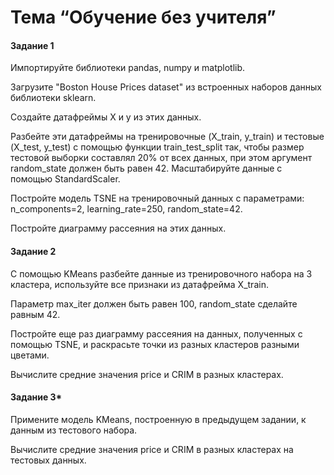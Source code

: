 # Тема “Обучение без учителя”

#### Задание 1

Импортируйте библиотеки pandas, numpy и matplotlib.

Загрузите "Boston House Prices dataset" из встроенных наборов 
данных библиотеки sklearn.

Создайте датафреймы X и y из этих данных.

Разбейте эти датафреймы на тренировочные (X_train, y_train) и тестовые (X_test, y_test)
с помощью функции train_test_split так, чтобы размер тестовой выборки
составлял 20% от всех данных, при этом аргумент random_state должен быть равен 42.
Масштабируйте данные с помощью StandardScaler.

Постройте модель TSNE на тренировочный данных с параметрами:
n_components=2, learning_rate=250, random_state=42.

Постройте диаграмму рассеяния на этих данных.

#### Задание 2

С помощью KMeans разбейте данные из тренировочного набора на 3 кластера,
используйте все признаки из датафрейма X_train.

Параметр max_iter должен быть равен 100, random_state сделайте равным 42.

Постройте еще раз диаграмму рассеяния на данных, полученных с помощью TSNE,
и раскрасьте точки из разных кластеров разными цветами.

Вычислите средние значения price и CRIM в разных кластерах.

#### Задание 3*

Примените модель KMeans, построенную в предыдущем задании, к данным из тестового набора.

Вычислите средние значения price и CRIM в разных кластерах на тестовых данных.
